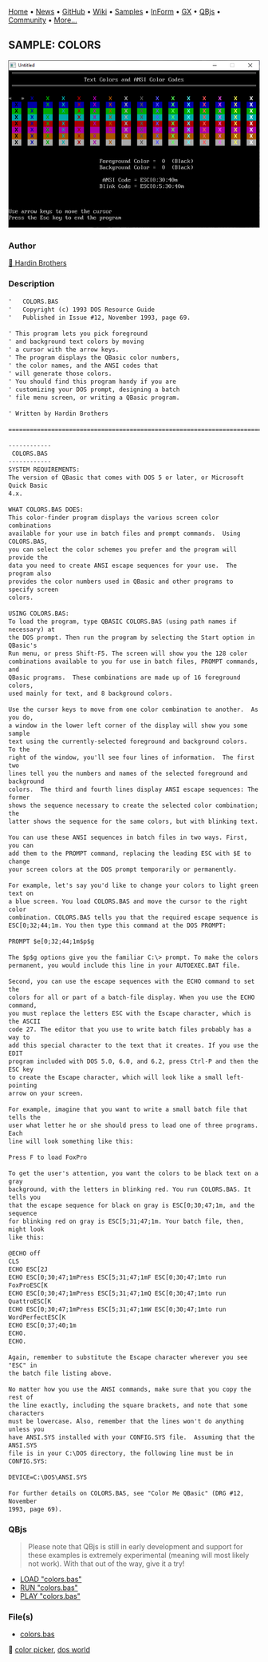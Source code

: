 [Home](https://qb64.com) • [News](../../news.md) • [GitHub](https://github.com/QB64Official/qb64) • [Wiki](https://github.com/QB64Official/qb64/wiki) • [Samples](../../samples.md) • [InForm](../../inform.md) • [GX](../../gx.md) • [QBjs](../../qbjs.md) • [Community](../../community.md) • [More...](../../more.md)

## SAMPLE: COLORS

![screenshot.png](img/screenshot.png)

### Author

[🐝 Hardin Brothers](../hardin-brothers.md) 

### Description

```text
'   COLORS.BAS
'   Copyright (c) 1993 DOS Resource Guide
'   Published in Issue #12, November 1993, page 69.

' This program lets you pick foreground
' and background text colors by moving
' a cursor with the arrow keys.
' The program displays the QBasic color numbers,
' the color names, and the ANSI codes that
' will generate those colors.
' You should find this program handy if you are
' customizing your DOS prompt, designing a batch
' file menu screen, or writing a QBasic program.

' Written by Hardin Brothers

==============================================================================

------------
 COLORS.BAS
------------
SYSTEM REQUIREMENTS:
The version of QBasic that comes with DOS 5 or later, or Microsoft Quick Basic 
4.x.

WHAT COLORS.BAS DOES:
This color-finder program displays the various screen color combinations 
available for your use in batch files and prompt commands.  Using COLORS.BAS, 
you can select the color schemes you prefer and the program will provide the 
data you need to create ANSI escape sequences for your use.  The program also 
provides the color numbers used in QBasic and other programs to specify screen 
colors.

USING COLORS.BAS:
To load the program, type QBASIC COLORS.BAS (using path names if necessary) at 
the DOS prompt. Then run the program by selecting the Start option in QBasic's 
Run menu, or press Shift-F5. The screen will show you the 128 color 
combinations available to you for use in batch files, PROMPT commands, and 
QBasic programs.  These combinations are made up of 16 foreground colors, 
used mainly for text, and 8 background colors.

Use the cursor keys to move from one color combination to another.  As you do, 
a window in the lower left corner of the display will show you some sample 
text using the currently-selected foreground and background colors.  To the 
right of the window, you'll see four lines of information.  The first two 
lines tell you the numbers and names of the selected foreground and background 
colors.  The third and fourth lines display ANSI escape sequences: The former 
shows the sequence necessary to create the selected color combination; the 
latter shows the sequence for the same colors, but with blinking text.

You can use these ANSI sequences in batch files in two ways. First, you can 
add them to the PROMPT command, replacing the leading ESC with $E to change 
your screen colors at the DOS prompt temporarily or permanently.

For example, let's say you'd like to change your colors to light green text on 
a blue screen. You load COLORS.BAS and move the cursor to the right color 
combination. COLORS.BAS tells you that the required escape sequence is 
ESC[0;32;44;1m. You then type this command at the DOS PROMPT:

PROMPT $e[0;32;44;1m$p$g

The $p$g options give you the familiar C:\> prompt. To make the colors 
permanent, you would include this line in your AUTOEXEC.BAT file.

Second, you can use the escape sequences with the ECHO command to set the 
colors for all or part of a batch-file display. When you use the ECHO command, 
you must replace the letters ESC with the Escape character, which is the ASCII 
code 27. The editor that you use to write batch files probably has a way to 
add this special character to the text that it creates. If you use the EDIT 
program included with DOS 5.0, 6.0, and 6.2, press Ctrl-P and then the ESC key 
to create the Escape character, which will look like a small left-pointing 
arrow on your screen.

For example, imagine that you want to write a small batch file that tells the 
user what letter he or she should press to load one of three programs. Each 
line will look something like this:

Press F to load FoxPro

To get the user's attention, you want the colors to be black text on a gray 
background, with the letters in blinking red. You run COLORS.BAS. It tells you 
that the escape sequence for black on gray is ESC[0;30;47;1m, and the sequence 
for blinking red on gray is ESC[5;31;47;1m. Your batch file, then, might look 
like this:

@ECHO off
CLS
ECHO ESC[2J
ECHO ESC[0;30;47;1mPress ESC[5;31;47;1mF ESC[0;30;47;1mto run FoxProESC[K
ECHO ESC[0;30;47;1mPress ESC[5;31;47;1mQ ESC[0;30;47;1mto run QuattroESC[K
ECHO ESC[0;30;47;1mPress ESC[5;31;47;1mW ESC[0;30;47;1mto run WordPerfectESC[K
ECHO ESC[0;37;40;1m
ECHO.
ECHO.

Again, remember to substitute the Escape character wherever you see "ESC" in 
the batch file listing above.

No matter how you use the ANSI commands, make sure that you copy the rest of 
the line exactly, including the square brackets, and note that some characters 
must be lowercase. Also, remember that the lines won't do anything unless you 
have ANSI.SYS installed with your CONFIG.SYS file.  Assuming that the ANSI.SYS 
file is in your C:\DOS directory, the following line must be in CONFIG.SYS:

DEVICE=C:\DOS\ANSI.SYS

For further details on COLORS.BAS, see "Color Me QBasic" (DRG #12, November 
1993, page 69).
```

### QBjs

> Please note that QBjs is still in early development and support for these examples is extremely experimental (meaning will most likely not work). With that out of the way, give it a try!

* [LOAD "colors.bas"](https://qbjs.org/index.html?src=https://qb64.com/samples/colors/src/colors.bas)
* [RUN "colors.bas"](https://qbjs.org/index.html?mode=auto&src=https://qb64.com/samples/colors/src/colors.bas)
* [PLAY "colors.bas"](https://qbjs.org/index.html?mode=play&src=https://qb64.com/samples/colors/src/colors.bas)

### File(s)

* [colors.bas](src/colors.bas)

🔗 [color picker](../color-picker.md), [dos world](../dos-world.md)
